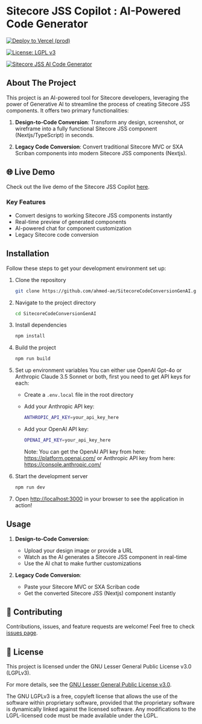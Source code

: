 # Sitecore JSS Copilot : AI-Powered Code Generator

[![Deploy to Vercel (prod)](https://github.com/ahmed-ae/SitecoreCodeConversionGenAI/actions/workflows/prod-deploy.yml/badge.svg?branch=main)](https://github.com/ahmed-ae/SitecoreCodeConversionGenAI/actions/workflows/prod-deploy.yml)

[![License: LGPL v3](https://img.shields.io/badge/License-LGPL%20v3-blue.svg)](https://www.gnu.org/licenses/lgpl-3.0)

[![Sitecore JSS AI Code Generator](https://i.postimg.cc/T3SkLmJD/Sitecore-JSS-V0.png)](https://postimg.cc/Yv6NTvVr)

## About The Project

This project is an AI-powered tool for Sitecore developers, leveraging the power of Generative AI to streamline the process of creating Sitecore JSS components. It offers two primary functionalities:

1. **Design-to-Code Conversion**: Transform any design, screenshot, or wireframe into a fully functional Sitecore JSS component (Nextjs/TypeScript) in seconds.

2. **Legacy Code Conversion**: Convert traditional Sitecore MVC or SXA Scriban components into modern Sitecore JSS components (Nextjs).

## 🌐 Live Demo

Check out the live demo of the Sitecore JSS Copilot [here](https://jss-copilot.vercel.app/).

### Key Features

- Convert designs to working Sitecore JSS components instantly
- Real-time preview of generated components
- AI-powered chat for component customization
- Legacy Sitecore code conversion

## Installation

Follow these steps to get your development environment set up:

1. Clone the repository

   ```bash
   git clone https://github.com/ahmed-ae/SitecoreCodeConversionGenAI.git
   ```

2. Navigate to the project directory

   ```bash
   cd SitecoreCodeConversionGenAI
   ```

3. Install dependencies

   ```bash
   npm install
   ```

4. Build the project

   ```bash
   npm run build
   ```

5. Set up environment variables
   You can either use OpenAI Gpt-4o or Anthropic Claude 3.5 Sonnet or both, first you need to get API keys for each:

   - Create a `.env.local` file in the root directory
   - Add your Anthropic API key:
     ```bash
     ANTHROPIC_API_KEY=your_api_key_here
     ```
   - Add your OpenAI API key:

     ```bash
     OPENAI_API_KEY=your_api_key_here
     ```

     Note: You can get the OpenAI API key from here: https://platform.openai.com/ or Anthropic API key from here: https://console.anthropic.com/

6. Start the development server

   ```bash
   npm run dev
   ```

7. Open [http://localhost:3000](http://localhost:3000) in your browser to see the application in action!

## Usage

1. **Design-to-Code Conversion**:

   - Upload your design image or provide a URL
   - Watch as the AI generates a Sitecore JSS component in real-time
   - Use the AI chat to make further customizations

2. **Legacy Code Conversion**:
   - Paste your Sitecore MVC or SXA Scriban code
   - Get the converted Sitecore JSS (Nextjs) component instantly

## 🤝 Contributing

Contributions, issues, and feature requests are welcome! Feel free to check [issues page](https://github.com/ahmed-ae/SitecoreCodeConversionGenAI/issues).

## 📝 License

This project is licensed under the GNU Lesser General Public License v3.0 (LGPLv3).

For more details, see the [GNU Lesser General Public License v3.0](https://choosealicense.com/licenses/lgpl-3.0/).

The GNU LGPLv3 is a free, copyleft license that allows the use of the software within proprietary software, provided that the proprietary software is dynamically linked against the licensed software. Any modifications to the LGPL-licensed code must be made available under the LGPL.
